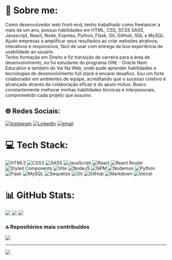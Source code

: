 # 💫 Sobre me:
Como desenvolvedor web front-end, tenho trabalhado como freelancer a mais de um ano, possuo habilidades em HTML, CSS, SCSS SASS, Javascript, React, Node, Express, Python, Flask, Git, GitHub, SQL e MySQL. Ajudo empresas a amplificar seus resultados ao criar websites atrativos, interativos e responsivos, fácil de usar com entrega de boa experiência de usabilidade ao usuário.<br>Tenho formação em Direito e fiz transição de carreira para a área de desenvolvimento, eu fui estudante do programa ONE - Oracle Next Education e também do Vai Na Web, onde pude aprender habilidades e tecnologias de desenvolvimento full stack e encarei desafios. Sou um forte colaborador em ambientes de equipe, acreditando que o sucesso coletivo é alcançado através da colaboração eficaz e do apoio mútuo. Busco constantemente melhorar minhas habilidades técnicas e interpessoais, comprometido cada projeto que assumo.


## 🌐 Redes Sociais:
[![Instagram](https://img.shields.io/badge/Instagram-%23E4405F.svg?logo=Instagram&logoColor=white)](https://instagram.com/https://www.instagram.com/jefssant/) [![LinkedIn](https://img.shields.io/badge/LinkedIn-%230077B5.svg?logo=linkedin&logoColor=white)](https://linkedin.com/in/https://www.linkedin.com/in/jeferson-santos-devfe/) [![email](https://img.shields.io/badge/Email-D14836?logo=gmail&logoColor=white)](mailto:devjef@gmail.com) 

# 💻 Tech Stack:
![HTML5](https://img.shields.io/badge/html5-%23E34F26.svg?style=plastic&logo=html5&logoColor=white) ![CSS3](https://img.shields.io/badge/css3-%231572B6.svg?style=plastic&logo=css3&logoColor=white) ![SASS](https://img.shields.io/badge/SASS-hotpink.svg?style=plastic&logo=SASS&logoColor=white) ![JavaScript](https://img.shields.io/badge/javascript-%23323330.svg?style=plastic&logo=javascript&logoColor=%23F7DF1E) ![React](https://img.shields.io/badge/react-%2320232a.svg?style=plastic&logo=react&logoColor=%2361DAFB) ![React Router](https://img.shields.io/badge/React_Router-CA4245?style=plastic&logo=react-router&logoColor=white) ![Styled Components](https://img.shields.io/badge/styled--components-DB7093?style=plastic&logo=styled-components&logoColor=white) ![Vite](https://img.shields.io/badge/vite-%23646CFF.svg?style=plastic&logo=vite&logoColor=white) ![NodeJS](https://img.shields.io/badge/node.js-6DA55F?style=plastic&logo=node.js&logoColor=white) ![NPM](https://img.shields.io/badge/NPM-%23CB3837.svg?style=plastic&logo=npm&logoColor=white) ![Nodemon](https://img.shields.io/badge/NODEMON-%23323330.svg?style=plastic&logo=nodemon&logoColor=%BBDEAD) ![Python](https://img.shields.io/badge/python-3670A0?style=plastic&logo=python&logoColor=ffdd54) ![Flask](https://img.shields.io/badge/flask-%23000.svg?style=plastic&logo=flask&logoColor=white) ![MySQL](https://img.shields.io/badge/mysql-4479A1.svg?style=plastic&logo=mysql&logoColor=white) ![Sequelize](https://img.shields.io/badge/Sequelize-52B0E7?style=plastic&logo=Sequelize&logoColor=white) ![Git](https://img.shields.io/badge/git-%23F05033.svg?style=plastic&logo=git&logoColor=white) ![GitHub](https://img.shields.io/badge/github-%23121011.svg?style=plastic&logo=github&logoColor=white) ![Markdown](https://img.shields.io/badge/markdown-%23000000.svg?style=plastic&logo=markdown&logoColor=white) ![Vercel](https://img.shields.io/badge/vercel-%23000000.svg?style=plastic&logo=vercel&logoColor=white)
# 📊 GitHub Stats:
![](https://github-readme-stats.vercel.app/api?username=jefersonssant&theme=darcula&hide_border=false&include_all_commits=true&count_private=true)
![](https://github-readme-stats.vercel.app/api/top-langs/?username=jefersonssant&theme=darcula&hide_border=false&include_all_commits=true&count_private=true&layout=compact)
![](https://nirzak-streak-stats.vercel.app/?user=jefersonssant&theme=darcula&hide_border=false)<br/>

### 🔝 Repositórios mais contribuídos
![](https://github-contributor-stats.vercel.app/api?username=jefersonssant&limit=5&theme=darcula&combine_all_yearly_contributions=true)

---
[![](https://visitcount.itsvg.in/api?id=jefersonssant&icon=0&color=0)](https://visitcount.itsvg.in)

<!-- Proudly created with GPRM ( https://gprm.itsvg.in ) -->
